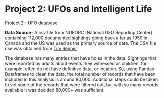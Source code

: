 # Project 2: UFOs and Intelligent Life

Project 2 - UFO database

**Data Source-**  A csv file from NUFORC (National UFO Reporting Center) containing 112,000 documented sightings going back a far as 1950 in Canada and the US was used as the primary source of data.	  The CSV file use was obtained from [Tim Renner]( https://data.world/timothyrenner/ufo-sightings)

The database has many entries that have holes in the data. Sightings that were reported by adults about events they witnessed as children, for example, often do not have definitive data, or location.  So, using Pandas Dataframes to clean the data, the total number of records that have been included in this analysis is around 80,000.  Additional steps could be taken to vet some of the records that were filtered out, but with so many records available it was decided 80,000+ was sufficient.
